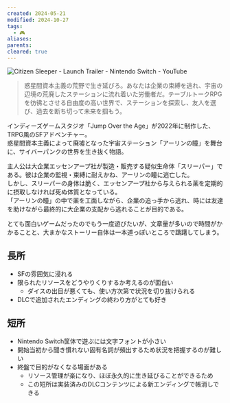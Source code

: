 ```yaml
---
created: 2024-05-21
modified: 2024-10-27
tags:
  - 🎮
aliases: 
parents: 
cleared: true
---
```

![Citizen Sleeper - Launch Trailer - Nintendo Switch - YouTube](https://www.youtube.com/watch?v=qNKU1PevYcg)

> 惑星間資本主義の荒野で生き延びろ。あなたは企業の束縛を逃れ、宇宙の辺境の荒廃したステーションに流れ着いた労働者だ。テーブルトークRPGを彷彿とさせる自由度の高い世界で、ステーションを探索し、友人を選び、過去を断ち切って未来を掴もう。

インディーズゲームスタジオ「Jump Over the Age」が2022年に制作した、TRPG風のSFアドベンチャー。  
惑星間資本主義によって廃墟となった宇宙ステーション「アーリンの瞳」を舞台に、サイバーパンクの世界を生き抜く物語。

主人公は大企業エッセンアープ社が製造・販売する疑似生命体「スリーパー」である。彼は企業の監視・束縛に耐えかね、アーリンの瞳に逃亡した。  
しかし、スリーパーの身体は脆く、エッセンアープ社から与えられる薬を定期的に摂取しなければ死ぬ体質となっている。  
「アーリンの瞳」の中で薬を工面しながら、企業の追っ手から逃れ、時には友達を助けながら最終的に大企業の支配から逃れることが目的である。

とても面白いゲームだったのでもう一度遊びたいが、文章量が多いので時間がかかることと、大まかなストーリー自体は一本道っぽいところで躊躇してしまう。

## 長所
- SFの雰囲気に浸れる
- 限られたリソースをどうやりくりするか考えるのが面白い
	- ダイスの出目が悪くても、使い方次第で状況を切り抜けられる
- DLCで追加されたエンディングの終わり方がとても好き

## 短所
- Nintendo Switch筐体で遊ぶには文字フォントが小さい
- 開始当初から聞き慣れない固有名詞が頻出するため状況を把握するのが難しい
- 終盤で目的がなくなる場面がある
	- リソース管理が楽になり、ほぼ永久的に生き延びることができるため
	- この短所は実装済みのDLCコンテンツによる新エンディングで帳消しできる